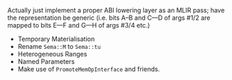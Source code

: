 Actually just implement a proper ABI lowering layer as an MLIR pass; have the representation
be generic (i.e. bits A–B and C—D of args #1/2 are mapped to bits E—F and G—H of args #3/4 etc.)








- Temporary Materialisation
- Rename `Sema::M` to `Sema::tu`
- Heterogeneous Ranges
- Named Parameters
- Make use of `PromoteMemOpInterface` and friends.
